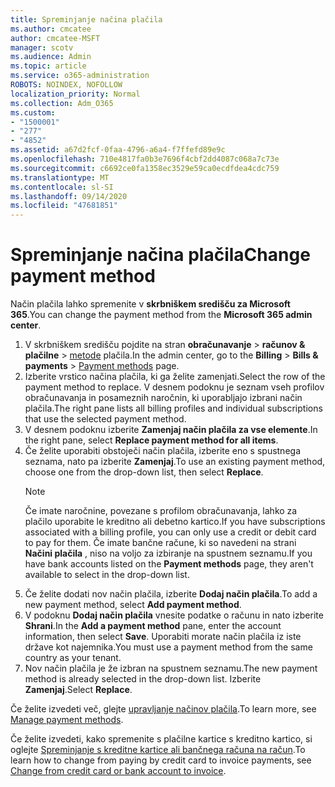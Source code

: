 ```yaml
---
title: Spreminjanje načina plačila
ms.author: cmcatee
author: cmcatee-MSFT
manager: scotv
ms.audience: Admin
ms.topic: article
ms.service: o365-administration
ROBOTS: NOINDEX, NOFOLLOW
localization_priority: Normal
ms.collection: Adm_O365
ms.custom:
- "1500001"
- "277"
- "4852"
ms.assetid: a67d2fcf-0faa-4796-a6a4-f7ffefd89e9c
ms.openlocfilehash: 710e4817fa0b3e7696f4cbf2dd4087c068a7c73e
ms.sourcegitcommit: c6692ce0fa1358ec3529e59ca0ecdfdea4cdc759
ms.translationtype: MT
ms.contentlocale: sl-SI
ms.lasthandoff: 09/14/2020
ms.locfileid: "47681851"
---
```

# <a name="change-payment-method"></a><span data-ttu-id="5b4ad-102">Spreminjanje načina plačila</span><span class="sxs-lookup"><span data-stu-id="5b4ad-102">Change payment method</span></span>

<span data-ttu-id="5b4ad-103">Način plačila lahko spremenite v **skrbniškem središču za Microsoft 365**.</span><span class="sxs-lookup"><span data-stu-id="5b4ad-103">You can change the payment method from the **Microsoft 365 admin center**.</span></span>
  
1. <span data-ttu-id="5b4ad-104">V skrbniškem središču pojdite na stran **obračunavanje**  >  **računov & plačilne**  >  [metode](https://go.microsoft.com/fwlink/p/?linkid=2018806) plačila.</span><span class="sxs-lookup"><span data-stu-id="5b4ad-104">In the admin center, go to the **Billing** > **Bills & payments** > [Payment methods](https://go.microsoft.com/fwlink/p/?linkid=2018806) page.</span></span>
2. <span data-ttu-id="5b4ad-105">Izberite vrstico načina plačila, ki ga želite zamenjati.</span><span class="sxs-lookup"><span data-stu-id="5b4ad-105">Select the row of the payment method to replace.</span></span> <span data-ttu-id="5b4ad-106">V desnem podoknu je seznam vseh profilov obračunavanja in posameznih naročnin, ki uporabljajo izbrani način plačila.</span><span class="sxs-lookup"><span data-stu-id="5b4ad-106">The right pane lists all billing profiles and individual subscriptions that use the selected payment method.</span></span>
3. <span data-ttu-id="5b4ad-107">V desnem podoknu izberite **Zamenjaj način plačila za vse elemente**.</span><span class="sxs-lookup"><span data-stu-id="5b4ad-107">In the right pane, select **Replace payment method for all items**.</span></span>
4. <span data-ttu-id="5b4ad-108">Če želite uporabiti obstoječi način plačila, izberite eno s spustnega seznama, nato pa izberite **Zamenjaj**.</span><span class="sxs-lookup"><span data-stu-id="5b4ad-108">To use an existing payment method, choose one from the drop-down list, then select **Replace**.</span></span>
    > [!NOTE]
    > <span data-ttu-id="5b4ad-109">Če imate naročnine, povezane s profilom obračunavanja, lahko za plačilo uporabite le kreditno ali debetno kartico.</span><span class="sxs-lookup"><span data-stu-id="5b4ad-109">If you have subscriptions associated with a billing profile, you can only use a credit or debit card to pay for them.</span></span> <span data-ttu-id="5b4ad-110">Če imate bančne račune, ki so navedeni na strani **Načini plačila** , niso na voljo za izbiranje na spustnem seznamu.</span><span class="sxs-lookup"><span data-stu-id="5b4ad-110">If you have bank accounts listed on the **Payment methods** page, they aren't available to select in the drop-down list.</span></span>
5. <span data-ttu-id="5b4ad-111">Če želite dodati nov način plačila, izberite **Dodaj način plačila**.</span><span class="sxs-lookup"><span data-stu-id="5b4ad-111">To add a new payment method, select **Add payment method**.</span></span>
6. <span data-ttu-id="5b4ad-112">V podoknu **Dodaj način plačila** vnesite podatke o računu in nato izberite **Shrani**.</span><span class="sxs-lookup"><span data-stu-id="5b4ad-112">In the **Add a payment method** pane, enter the account information, then select **Save**.</span></span> <span data-ttu-id="5b4ad-113">Uporabiti morate način plačila iz iste države kot najemnika.</span><span class="sxs-lookup"><span data-stu-id="5b4ad-113">You must use a payment method from the same country as your tenant.</span></span>
7. <span data-ttu-id="5b4ad-114">Nov način plačila je že izbran na spustnem seznamu.</span><span class="sxs-lookup"><span data-stu-id="5b4ad-114">The new payment method is already selected in the drop-down list.</span></span> <span data-ttu-id="5b4ad-115">Izberite **Zamenjaj**.</span><span class="sxs-lookup"><span data-stu-id="5b4ad-115">Select **Replace**.</span></span>

<span data-ttu-id="5b4ad-116">Če želite izvedeti več, glejte [upravljanje načinov plačila](https://docs.microsoft.com/microsoft-365/commerce/billing-and-payments/manage-payment-methods).</span><span class="sxs-lookup"><span data-stu-id="5b4ad-116">To learn more, see [Manage payment methods](https://docs.microsoft.com/microsoft-365/commerce/billing-and-payments/manage-payment-methods).</span></span>

<span data-ttu-id="5b4ad-117">Če želite izvedeti, kako spremenite s plačilne kartice s kreditno kartico, si oglejte [Spreminjanje s kreditne kartice ali bančnega računa na račun](https://docs.microsoft.com/microsoft-365/commerce/billing-and-payments/change-payment-method#change-from-credit-card-or-bank-account-to-invoice).</span><span class="sxs-lookup"><span data-stu-id="5b4ad-117">To learn how to change from paying by credit card to invoice payments, see [Change from credit card or bank account to invoice](https://docs.microsoft.com/microsoft-365/commerce/billing-and-payments/change-payment-method#change-from-credit-card-or-bank-account-to-invoice).</span></span>